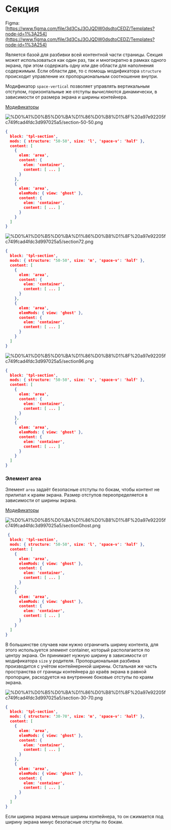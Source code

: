 # Секция

Figma: [https://www.figma.com/file/3d3CsJ3OJQDW0dsdtoCEDZ/Templates?node-id=1%3A254](https://www.figma.com/file/3d3CsJ3OJQDW0dsdtoCEDZ/Templates?node-id=1%3A254)

Является базой для разбивки всей контентной части страницы. Секция может использоваться как один раз, так и многократно в рамках одного экрана, при этом содержать одну или две области для наполнения содержимым. Если области две, то c помощь модификатора `structure` происходит управление их пропорциональным соотношение внутри.

Модификатор `space-vertical` позволяет управлять вертикальным отступом, горизонтальные же отступы вычисляются динамически, в зависимости от размера экрана и ширины контейнера.

[Модификаторы](%D0%A1%D0%B5%D0%BA%D1%86%D0%B8%D1%8F%20a97e92205fc749fcad4fdc3d997025a5/%D0%9C%D0%BE%D0%B4%D0%B8%D1%84%D0%B8%D0%BA%D0%B0%D1%82%D0%BE%D1%80%D1%8B%2082a066e5cba348649829f73c3010387d.csv)

![%D0%A1%D0%B5%D0%BA%D1%86%D0%B8%D1%8F%20a97e92205fc749fcad4fdc3d997025a5/section-50-50.png](%D0%A1%D0%B5%D0%BA%D1%86%D0%B8%D1%8F%20a97e92205fc749fcad4fdc3d997025a5/section-50-50.png)

```json
{
  block: 'tpl-section',
  mods: { structure: '50-50', size: 'l', 'space-v': 'half' },
  content: [
    {
      elem: 'area',
      content: {
        elem: 'container',
        content: [ ... ]
      }
    },
    {
      elem: 'area',
      elemMods: { view: 'ghost' },
      content: {
        elem: 'container',
        content: [ ... ]
      }
    }
  ]
}
```

![%D0%A1%D0%B5%D0%BA%D1%86%D0%B8%D1%8F%20a97e92205fc749fcad4fdc3d997025a5/section72.png](%D0%A1%D0%B5%D0%BA%D1%86%D0%B8%D1%8F%20a97e92205fc749fcad4fdc3d997025a5/section72.png)

```json
{
  block: 'tpl-section',
  mods: { structure: '50-50', size: 'm', 'space-v': 'half' },
  content: [
    {
      elem: 'area',
      content: {
        elem: 'container',
        content: [ ... ]
      }
    },
    {
      elem: 'area',
      elemMods: { view: 'ghost' },
      content: {
        elem: 'container',
        content: [ ... ]
      }
    }
  ]
}
```

![%D0%A1%D0%B5%D0%BA%D1%86%D0%B8%D1%8F%20a97e92205fc749fcad4fdc3d997025a5/section96.png](%D0%A1%D0%B5%D0%BA%D1%86%D0%B8%D1%8F%20a97e92205fc749fcad4fdc3d997025a5/section96.png)

```json
{
  block: 'tpl-section',
  mods: { structure: '50-50', size: 's', 'space-v': 'half' },
  content: [
    {
      elem: 'area',
      content: {
        elem: 'container',
        content: [ ... ]
      }
    },
    {
      elem: 'area',
      elemMods: { view: 'ghost' },
      content: {
        elem: 'container',
        content: [ ... ]
      }
    }
  ]
}
```

### Элемент area

Элемент `area` задаёт безопасные отступы по бокам, чтобы контент не прилипал к краям экрана. Размер отступов переопределяется в зависимости от ширины экрана.

[Модификаторы ](%D0%A1%D0%B5%D0%BA%D1%86%D0%B8%D1%8F%20a97e92205fc749fcad4fdc3d997025a5/%D0%9C%D0%BE%D0%B4%D0%B8%D1%84%D0%B8%D0%BA%D0%B0%D1%82%D0%BE%D1%80%D1%8B%204061025cf1f444b59a4d0b6d561301de.csv)

![%D0%A1%D0%B5%D0%BA%D1%86%D0%B8%D1%8F%20a97e92205fc749fcad4fdc3d997025a5/sectionGhost.png](%D0%A1%D0%B5%D0%BA%D1%86%D0%B8%D1%8F%20a97e92205fc749fcad4fdc3d997025a5/sectionGhost.png)

```json
 {
  block: 'tpl-section',
  mods: { structure: '50-50', size: 'l', 'space-v': 'half' },
  content: [
    {
      elem: 'area',
      elemMods: { view: 'ghost' },
      content: {
        elem: 'container',
        content: [ ... ]
      }
    },
    {
      elem: 'area',
      elemMods: { view: 'ghost' },
      content: {
        elem: 'container',
        content: [ ... ]
      }
    }
  ]
}
```

В большинстве случаев нам нужно ограничить ширину контента, для этого используется элемент container, который располагается по центру экрана. Он принимает нужную ширину в зависимости от модификатора `size` у родителя. Пропорциональная разбивка производится с учётом контейнернной ширины. Остальная же часть пространства от границы контейнера до краёв экрана в равной пропорции, расходуется на внутренние боковые отступы по краям экрана.

![%D0%A1%D0%B5%D0%BA%D1%86%D0%B8%D1%8F%20a97e92205fc749fcad4fdc3d997025a5/section-30-70.png](%D0%A1%D0%B5%D0%BA%D1%86%D0%B8%D1%8F%20a97e92205fc749fcad4fdc3d997025a5/section-30-70.png)

```json
{
  block: 'tpl-section',
  mods: { structure: '30-70', size: 'm', 'space-v': 'half' },
  content: [
    {
      elem: 'area',
      elemMods: { view: 'ghost' },
      content: {
        elem: 'container',
        content: [ ... ]
      }
    },
    {
      elem: 'area',
      elemMods: { view: 'ghost' },
      content: {
        elem: 'container',
        content: [ ... ]
      }
    }
  ]
}
```

Если ширина экрана меньше ширины контейнера, то он сжимается под ширину экрана минус безопасные отступы по бокам.